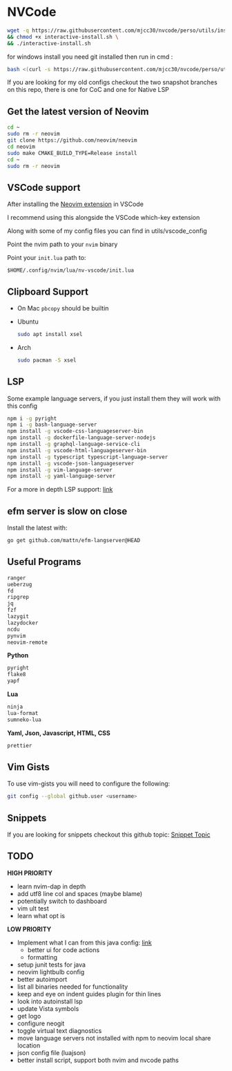 # NVCode



```bash
wget -q https://raw.githubusercontent.com/mjcc30/nvcode/perso/utils/installer/interactive-install.sh \
&& chmod +x interactive-install.sh \
&& ./interactive-install.sh
```

for windows install you need git installed then run in cmd :
```bash
bash <(curl -s https://raw.githubusercontent.com/mjcc30/nvcode/perso/utils/installer/interactive-install.sh)
```

If you are looking for my old configs checkout the two snapshot branches on this repo, there is one for CoC and one for Native LSP

## Get the latest version of Neovim 

```bash
cd ~
sudo rm -r neovim
git clone https://github.com/neovim/neovim
cd neovim
sudo make CMAKE_BUILD_TYPE=Release install
cd ~
sudo rm -r neovim
```

## VSCode support

After installing the [Neovim extension](https://github.com/asvetliakov/vscode-neovim) in VSCode

I recommend using this alongside the VSCode which-key extension

Along with some of my config files you can find in utils/vscode_config

Point the nvim path to your `nvim` binary

Point your `init.lua` path to:

```vim
$HOME/.config/nvim/lua/nv-vscode/init.lua
```

## Clipboard Support

- On Mac `pbcopy` should be builtin

- Ubuntu

	```bash
    sudo apt install xsel
	```

- Arch

	```bash
    sudo pacman -S xsel
	```

## LSP

Some example language servers, if you just install them they will work with this config

```bash
npm i -g pyright
npm i -g bash-language-server
npm install -g vscode-css-languageserver-bin
npm install -g dockerfile-language-server-nodejs
npm install -g graphql-language-service-cli
npm install -g vscode-html-languageserver-bin
npm install -g typescript typescript-language-server
npm install -g vscode-json-languageserver
npm install -g vim-language-server
npm install -g yaml-language-server
```

For a more in depth LSP support: [link](https://github.com/neovim/nvim-lspconfig/blob/master/CONFIG.md)



## efm server is slow on close

Install the latest with:

```bash
go get github.com/mattn/efm-langserver@HEAD
```

## Useful Programs

```bash
ranger
ueberzug
fd
ripgrep
jq
fzf
lazygit
lazydocker
ncdu
pynvim
neovim-remote
```

**Python**

```bash
pyright
flake8
yapf
```

**Lua**

```bash
ninja
lua-format
sumneko-lua
```

**Yaml, Json, Javascript, HTML, CSS**

```bash
prettier
```

## Vim Gists

To use vim-gists you will need to configure the following:

```bash
git config --global github.user <username>
```

## Snippets

If you are looking for snippets checkout this github topic: [Snippet Topic](https://github.com/topics/vscode-snippets)

## TODO


**HIGH PRIORITY**
- learn nvim-dap in depth
- add utf8 line col and spaces (maybe blame)
- potentially switch to dashboard
- vim ult test
- learn what opt is

**LOW PRIORITY**
- Implement what I can from this java config: [link](https://github.com/mfussenegger/nvim-jdtls/wiki/Sample-Configurations)
    - better ui for code actions
    - formatting
- setup junit tests for java
- neovim lightbulb config
- better autoimport
- list all binaries needed for functionality
- keep and eye on indent guides plugin for thin lines
- look into autoinstall lsp
- update Vista symbols
- get logo
- configure neogit
- toggle virtual text diagnostics
- move language servers not installed with npm to neovim local share location
- json config file (luajson)
- better install script, support both nvim and nvcode paths
